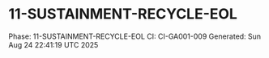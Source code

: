 # 11-SUSTAINMENT-RECYCLE-EOL
Phase: 11-SUSTAINMENT-RECYCLE-EOL
CI: CI-GA001-009
Generated: Sun Aug 24 22:41:19 UTC 2025
